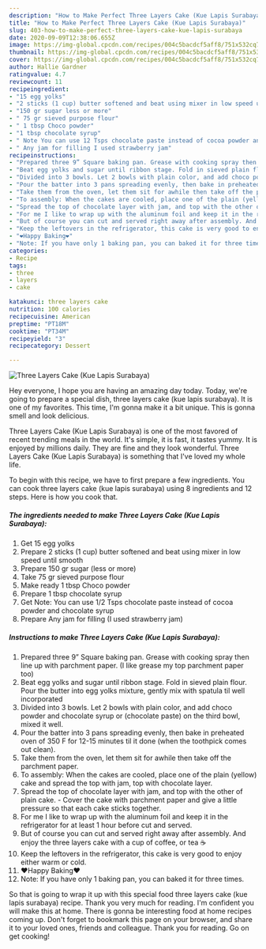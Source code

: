 ```yaml
---
description: "How to Make Perfect Three Layers Cake (Kue Lapis Surabaya)"
title: "How to Make Perfect Three Layers Cake (Kue Lapis Surabaya)"
slug: 403-how-to-make-perfect-three-layers-cake-kue-lapis-surabaya
date: 2020-09-09T12:38:06.655Z
image: https://img-global.cpcdn.com/recipes/004c5bacdcf5aff8/751x532cq70/three-layers-cake-kue-lapis-surabaya-recipe-main-photo.jpg
thumbnail: https://img-global.cpcdn.com/recipes/004c5bacdcf5aff8/751x532cq70/three-layers-cake-kue-lapis-surabaya-recipe-main-photo.jpg
cover: https://img-global.cpcdn.com/recipes/004c5bacdcf5aff8/751x532cq70/three-layers-cake-kue-lapis-surabaya-recipe-main-photo.jpg
author: Hallie Gardner
ratingvalue: 4.7
reviewcount: 11
recipeingredient:
- "15 egg yolks"
- "2 sticks (1 cup) butter softened and beat using mixer in low speed until smooth"
- "150 gr sugar less or more"
- " 75 gr sieved purpose flour"
- " 1 tbsp Choco powder"
- "1 tbsp chocolate syrup"
- " Note You can use 12 Tsps chocolate paste instead of cocoa powder and chocolate syrup"
- " Any jam for filling I used strawberry jam"
recipeinstructions:
- "Prepared three 9” Square baking pan. Grease with cooking spray then line up with parchment paper. (I like grease my top parchment paper too)"
- "Beat egg yolks and sugar until ribbon stage. Fold in sieved plain flour. Pour the butter into egg yolks mixture, gently mix with spatula til well incorporated"
- "Divided into 3 bowls. Let 2 bowls with plain color, and add choco powder and chocolate syrup or (chocolate paste) on the third bowl, mixed it well."
- "Pour the batter into 3 pans spreading evenly, then bake in preheated oven of 350 F for 12-15 minutes til it done (when the toothpick comes out clean)."
- "Take them from the oven, let them sit for awhile then take off the parchment paper."
- "To assembly: When the cakes are cooled, place one of the plain (yellow) cake and spread the top with jam, top with chocolate layer."
- "Spread the top of chocolate layer with jam, and top with the other of plain cake.  Cover the cake with parchment paper and give a little pressure so that each cake sticks together."
- "For me I like to wrap up with the aluminum foil and keep it in the refrigerator for at least 1 hour before cut and served."
- "But of course you can cut and served right away after assembly. And enjoy the three layers cake with a cup of coffee, or tea ☕️"
- "Keep the leftovers in the refrigerator, this cake is very good to enjoy either warm or cold."
- "❤️Happy Baking❤️"
- "Note: If you have only 1 baking pan, you can baked it for three times."
categories:
- Recipe
tags:
- three
- layers
- cake

katakunci: three layers cake 
nutrition: 100 calories
recipecuisine: American
preptime: "PT18M"
cooktime: "PT34M"
recipeyield: "3"
recipecategory: Dessert

---
```



![Three Layers Cake (Kue Lapis Surabaya)](https://img-global.cpcdn.com/recipes/004c5bacdcf5aff8/751x532cq70/three-layers-cake-kue-lapis-surabaya-recipe-main-photo.jpg)

Hey everyone, I hope you are having an amazing day today. Today, we're going to prepare a special dish, three layers cake (kue lapis surabaya). It is one of my favorites. This time, I'm gonna make it a bit unique. This is gonna smell and look delicious.

Three Layers Cake (Kue Lapis Surabaya) is one of the most favored of recent trending meals in the world. It's simple, it is fast, it tastes yummy. It is enjoyed by millions daily. They are fine and they look wonderful. Three Layers Cake (Kue Lapis Surabaya) is something that I've loved my whole life.




To begin with this recipe, we have to first prepare a few ingredients. You can cook three layers cake (kue lapis surabaya) using 8 ingredients and 12 steps. Here is how you cook that.

<!--inarticleads1-->

##### The ingredients needed to make Three Layers Cake (Kue Lapis Surabaya):

1. Get 15 egg yolks
1. Prepare 2 sticks (1 cup) butter softened and beat using mixer in low speed until smooth
1. Prepare 150 gr sugar (less or more)
1. Take  75 gr sieved purpose flour
1. Make ready  1 tbsp Choco powder
1. Prepare 1 tbsp chocolate syrup
1. Get  Note: You can use 1/2 Tsps chocolate paste instead of cocoa powder and chocolate syrup
1. Prepare  Any jam for filling (I used strawberry jam)




<!--inarticleads2-->

##### Instructions to make Three Layers Cake (Kue Lapis Surabaya):

1. Prepared three 9” Square baking pan. Grease with cooking spray then line up with parchment paper. (I like grease my top parchment paper too)
1. Beat egg yolks and sugar until ribbon stage. Fold in sieved plain flour. Pour the butter into egg yolks mixture, gently mix with spatula til well incorporated
1. Divided into 3 bowls. Let 2 bowls with plain color, and add choco powder and chocolate syrup or (chocolate paste) on the third bowl, mixed it well.
1. Pour the batter into 3 pans spreading evenly, then bake in preheated oven of 350 F for 12-15 minutes til it done (when the toothpick comes out clean).
1. Take them from the oven, let them sit for awhile then take off the parchment paper.
1. To assembly: When the cakes are cooled, place one of the plain (yellow) cake and spread the top with jam, top with chocolate layer.
1. Spread the top of chocolate layer with jam, and top with the other of plain cake.  - Cover the cake with parchment paper and give a little pressure so that each cake sticks together.
1. For me I like to wrap up with the aluminum foil and keep it in the refrigerator for at least 1 hour before cut and served.
1. But of course you can cut and served right away after assembly. And enjoy the three layers cake with a cup of coffee, or tea ☕️
1. Keep the leftovers in the refrigerator, this cake is very good to enjoy either warm or cold.
1. ❤️Happy Baking❤️
1. Note: If you have only 1 baking pan, you can baked it for three times.




So that is going to wrap it up with this special food three layers cake (kue lapis surabaya) recipe. Thank you very much for reading. I'm confident you will make this at home. There is gonna be interesting food at home recipes coming up. Don't forget to bookmark this page on your browser, and share it to your loved ones, friends and colleague. Thank you for reading. Go on get cooking!
